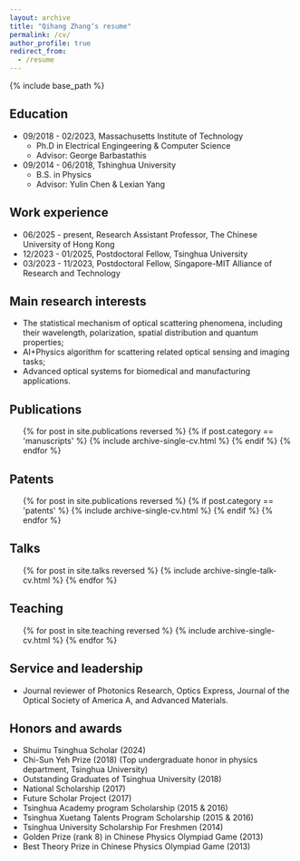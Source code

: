 ```yaml
---
layout: archive
title: "Qihang Zhang‘s resume"
permalink: /cv/
author_profile: true
redirect_from:
  - /resume
---
```


{% include base_path %}

Education
------
* 09/2018 - 02/2023, Massachusetts Institute of Technology
  * Ph.D in Electrical Engingeering & Computer Science
  * Advisor: George Barbastathis
* 09/2014 - 06/2018, Tshinghua University
  * B.S. in Physics
  * Advisor: Yulin Chen & Lexian Yang

Work experience
------
* 06/2025 - present, Research Assistant Professor, The Chinese University of Hong Kong
* 12/2023 - 01/2025, Postdoctoral Fellow, Tsinghua University
* 03/2023 - 11/2023, Postdoctoral Fellow, Singapore-MIT Alliance of Research and Technology

Main research interests
------
* The statistical mechanism of optical scattering phenomena, including their wavelength, polarization, spatial distribution and quantum properties;
* AI+Physics algorithm for scattering related optical sensing and imaging tasks;
* Advanced optical systems for biomedical and manufacturing applications.


Publications
------
  <ol>{% for post in site.publications reversed %}
    {% if post.category == 'manuscripts' %}
    {% include archive-single-cv.html %}
    {% endif %}
  {% endfor %}</ol>

Patents
------
  <ol>{% for post in site.publications reversed %}
    {% if post.category == 'patents' %}
    {% include archive-single-cv.html %}
    {% endif %}
  {% endfor %}</ol>

Talks
------
  <ol>{% for post in site.talks reversed %}
    {% include archive-single-talk-cv.html  %}
  {% endfor %}</ol>
  
Teaching
------
  <ol>{% for post in site.teaching reversed %}
    {% include archive-single-cv.html %}
  {% endfor %}</ol>

Service and leadership
------
* Journal reviewer of Photonics Research, Optics Express, Journal of the Optical Society of America A, and Advanced Materials.

Honors and awards
------
* Shuimu Tsinghua Scholar (2024)
* Chi-Sun Yeh Prize (2018)
  (Top undergraduate honor in physics department, Tsinghua University)
* Outstanding Graduates of Tsinghua University (2018)
* National Scholarship (2017)
* Future Scholar Project (2017)
* Tsinghua Academy program Scholarship (2015 & 2016)
* Tsinghua Xuetang Talents Program Scholarship (2015 & 2016)
* Tsinghua University Scholarship For Freshmen (2014)
* Golden Prize (rank 8) in Chinese Physics Olympiad Game (2013)
* Best Theory Prize in Chinese Physics Olympiad Game (2013)

